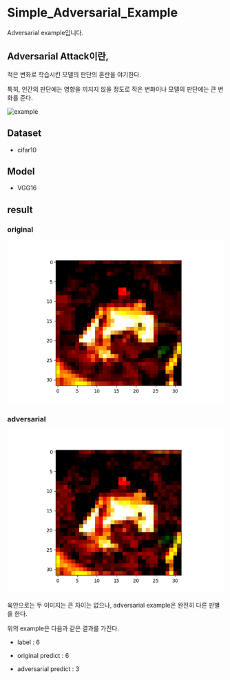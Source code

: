 # Simple_Adversarial_Example
Adversarial example입니다. 

## Adversarial Attack이란,

적은 변화로 학습시킨 모델의 판단의 혼란을 야기한다. 

특히, 인간의 판단에는 영향을 끼치지 않을 정도로 작은 변화이나 모델의 판단에는 큰 변화를 준다.

![example](https://blog.openai.com/content/images/2017/02/adversarial_img_1.png)

## Dataset

- cifar10

## Model

- VGG16

## result

### original

![original](./original/0_original.png)

### adversarial

![adversarial](./adversarial/0_adversarial.png)


육안으로는 두 이미지는 큰 차이는 없으나, adversarial example은 완전히 다른 판별을 한다.

위의 example은 다음과 같은 결과를 가진다.

- label : 6

- original predict : 6

- adversarial predict : 3
